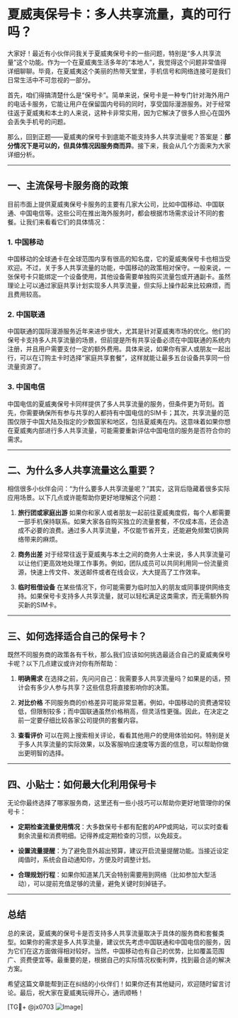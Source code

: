 # 夏威夷保号卡：多人共享流量，真的可行吗？

大家好！最近有小伙伴问我关于夏威夷保号卡的一些问题，特别是“多人共享流量”这个功能。作为一个在夏威夷生活多年的“本地人”，我觉得这个问题非常值得详细聊聊。毕竟，在夏威夷这个美丽的热带天堂里，手机信号和网络连接可是我们日常生活中不可忽视的一部分。

首先，咱们得搞清楚什么是“保号卡”。简单来说，保号卡是一种专门针对海外用户的电话卡服务，它能让用户在保留国内号码的同时，享受国际漫游服务。对于经常往返于夏威夷和本土的人来说，这种卡非常实用，因为它解决了很多人担心在国外会丢失手机号的问题。

那么，回到正题——夏威夷的保号卡到底能不能支持多人共享流量呢？答案是：**部分情况下是可以的，但具体情况因服务商而异**。接下来，我会从几个方面来为大家详细分析。

---

## 一、主流保号卡服务商的政策

目前市面上提供夏威夷保号卡服务的主要有几家大公司，比如中国移动、中国联通、中国电信等。这些公司在推出海外服务时，都会根据市场需求设计不同的套餐。让我们来看看它们的具体情况：

### 1. **中国移动**
中国移动的全球通卡在全球范围内享有很高的知名度，它的夏威夷保号卡也相当受欢迎。不过，关于多人共享流量的功能，中国移动的政策相对保守。一般来说，一张保号卡只能绑定一个设备使用，其他设备需要单独购买流量包或开通副卡。虽然理论上可以通过家庭共享计划实现多人共享流量，但实际上操作起来比较麻烦，而且费用较高。

### 2. **中国联通**
中国联通的国际漫游服务近年来进步很大，尤其是针对夏威夷市场的优化。他们的保号卡支持多人共享流量的场景，但前提是所有共享设备必须在中国联通的系统内注册，并且用户需要支付一定的额外费用。具体来说，如果你有家人或朋友一起出行，可以在订购主卡时选择“家庭共享套餐”，这样就能让最多五台设备共享同一份流量资源了。

### 3. **中国电信**
中国电信的夏威夷保号卡同样提供了多人共享流量的服务，但条件更为苛刻。首先，你需要确保所有参与共享的人都持有中国电信的SIM卡；其次，共享流量的范围仅限于中国大陆及指定的少数国家和地区，包括夏威夷在内。这意味着如果你想在夏威夷内部进行多人共享流量，可能需要重新评估中国电信的服务是否符合你的需求。

---

## 二、为什么多人共享流量这么重要？

相信很多小伙伴会问：“为什么要多人共享流量呢？”其实，这背后隐藏着很多实际应用场景。以下几点或许能帮助你更好地理解这个问题：

1. **旅行团或家庭出游**
   如果你和家人或者朋友一起前往夏威夷度假，每个人都需要一部手机保持联系。如果大家各自购买独立的流量套餐，不仅成本高，还会造成不必要的浪费。通过多人共享流量，不仅能节省开支，还能避免频繁切换网络带来的麻烦。

2. **商务出差**
   对于经常往返于夏威夷与本土之间的商务人士来说，多人共享流量可以让他们更高效地处理工作事务。例如，团队成员可以共同利用同一份流量资源，快速上传文件、发送邮件或者在线会议，大大提高了工作效率。

3. **临时租借设备**
   在某些情况下，你可能需要为临时加入的朋友或同事提供网络支持。如果保号卡支持多人共享流量，就可以轻松满足这类需求，而无需额外购买新的SIM卡。

---

## 三、如何选择适合自己的保号卡？

既然不同服务商的政策各有千秋，那么我们应该如何挑选最适合自己的夏威夷保号卡呢？以下几点建议或许对你有所帮助：

1. **明确需求**
   在选择之前，先问问自己：我需要多人共享流量吗？如果是的话，预计会有多少人参与共享？这些信息将直接影响你的决策。

2. **对比价格**
   不同服务商的价格差异可能非常显著。例如，中国移动的资费通常较低，但限制较多；而中国联通虽然价格稍高，但灵活性更强。因此，在决定之前一定要仔细比较各家公司提供的套餐内容。

3. **查看评价**
   可以在网上搜索相关评论，看看其他用户的使用体验如何。特别是关于多人共享流量的实际效果，以及客服响应速度等方面的信息，可以帮助你做出更明智的选择。

---

## 四、小贴士：如何最大化利用保号卡

无论你最终选择了哪家服务商，这里还有一些小技巧可以帮助你更好地管理你的保号卡：

- **定期检查流量使用情况**：大多数保号卡都有配套的APP或网站，可以实时查看剩余流量和消费明细。记得养成定期检查的习惯，以免超支。
  
- **设置流量提醒**：为了避免意外超出预算，建议开启流量提醒功能。当接近设定阈值时，系统会自动通知你，方便及时调整计划。

- **合理规划行程**：如果你知道某几天会特别需要用到网络（比如参加大型活动），可以提前充值足够的流量，避免关键时刻掉链子。

---

## 总结

总的来说，夏威夷的保号卡是否支持多人共享流量取决于具体的服务商和套餐类型。如果你的需求是多人共享流量，建议优先考虑中国联通和中国电信的服务，因为它们在这方面做得相对较好。当然，中国移动也有自己的优势，比如覆盖范围广、资费便宜等。最重要的是，根据自己的实际情况权衡利弊，找到最合适的解决方案。

希望这篇文章能帮到正在纠结的小伙伴们！如果你还有其他疑问，欢迎随时留言讨论。最后，祝大家在夏威夷玩得开心，通讯顺畅！

[TG💪+ @jx0703 ![Image](https://github.com/user-attachments/assets/dbca1d08-cadb-493c-b0ec-ad6f7a83f270)]